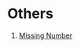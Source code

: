 # Others

1. [Missing Number](https://github.com/hsuanhao/Problem_Solving/blob/master/Others/Missing%20Number.ipynb)
